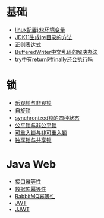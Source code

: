 # 基础
- <a href="Java/base/linux配置jdk环境变量.md">linux配置jdk环境变量</a>
- <a href="Java/base/JDK11生成jre目录的方法.md">JDK11生成jre目录的方法</a>
- <a href="Java/base/正则表达式.md">正则表达式</a>
- <a href="Java/base/BufferedWriter中文乱码的解决办法.md">BufferedWriter中文乱码的解决办法</a>
- <a href="Java/base/try中有return时finally还会执行吗.md">try中有return时finally还会执行吗</a>

# 锁
- <a href="Java/锁/乐观锁与悲观锁.md">乐观锁与悲观锁</a>
- <a href="Java/锁/自旋锁.md">自旋锁</a>
- <a href="Java/锁/synchronized锁的四种状态.md">synchronized锁的四种状态</a>
- <a href="Java/锁/公平锁与非公平锁.md">公平锁与非公平锁</a>
- <a href="Java/锁/可重入锁与非可重入锁.md">可重入锁与非可重入锁</a>
- <a href="Java/锁/独享锁与共享锁.md">独享锁与共享锁</a>

# Java Web
- <a href="Java/Web/接口幂等性.md">接口幂等性</a>
- <a href="Java/Web/数据库幂等性.md">数据库幂等性</a>
- <a href="Java/Web/RabbitMQ幂等性.md">RabbitMQ幂等性</a>
- <a href="Java/Web/jwt.md">JWT</a>
- <a href="Java/Web/jjwt.md">JJWT</a>
